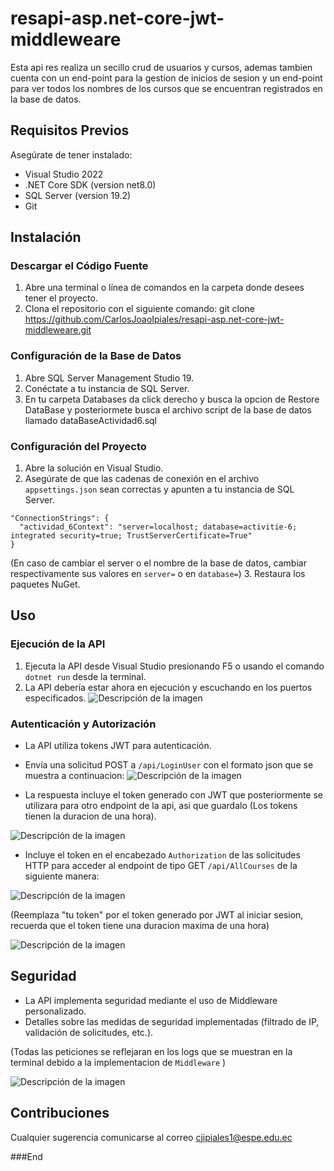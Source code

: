 # resapi-asp.net-core-jwt-middleweare

Esta api res realiza un secillo crud de usuarios y cursos, ademas tambien cuenta con un end-point para la gestion de inicios de sesion y un end-point para ver todos los nombres de los cursos que se encuentran registrados en la base de datos.

## Requisitos Previos

Asegúrate de tener instalado:
- Visual Studio 2022
- .NET Core SDK (version net8.0)
- SQL Server (version 19.2)
- Git

## Instalación

### Descargar el Código Fuente

1. Abre una terminal o línea de comandos en la carpeta donde desees tener el proyecto.
2. Clona el repositorio con el siguiente comando:
git clone https://github.com/CarlosJoaoIpiales/resapi-asp.net-core-jwt-middleweare.git

### Configuración de la Base de Datos

1. Abre SQL Server Management Studio 19.
2. Conéctate a tu instancia de SQL Server.
3. En tu carpeta Databases da click derecho y busca la opcion de Restore DataBase y posteriormete busca el archivo script de la base de datos llamado dataBaseActividad6.sql

### Configuración del Proyecto

1. Abre la solución en Visual Studio.
2. Asegúrate de que las cadenas de conexión en el archivo `appsettings.json` sean correctas y apunten a tu instancia de SQL Server.
```
"ConnectionStrings": {
  "actividad_6Context": "server=localhost; database=activitie-6; integrated security=true; TrustServerCertificate=True"
}
```
(En caso de cambiar el server o el nombre de la base de datos, cambiar respectivamente sus valores en `server=` o en `database=`)
3. Restaura los paquetes NuGet.

## Uso

### Ejecución de la API

1. Ejecuta la API desde Visual Studio presionando F5 o usando el comando `dotnet run` desde la terminal.
2. La API debería estar ahora en ejecución y escuchando en los puertos especificados.
![Descripción de la imagen](https://i.ibb.co/9qpkjd4/Captura-de-pantalla-2023-12-03-160041.png)


### Autenticación y Autorización

- La API utiliza tokens JWT para autenticación.
- Envía una solicitud POST a `/api/LoginUser` con el formato json que se muestra a continuacion:
![Descripción de la imagen](https://i.ibb.co/hdR38Fh/Captura-de-pantalla-2023-12-03-160442.png)

- La respuesta incluye el token generado con JWT que posteriormente se utilizara para otro endpoint de la api, asi que guardalo (Los tokens tienen la duracion de una hora).

![Descripción de la imagen](https://i.ibb.co/PxXGDJ8/Captura-de-pantalla-2023-12-03-160807.png)

- Incluye el token en el encabezado `Authorization` de las solicitudes HTTP para acceder al endpoint de tipo  GET `/api/AllCourses` de la siguiente manera:

![Descripción de la imagen](https://i.ibb.co/qJVz98d/Captura-de-pantalla-2023-12-03-161354.png)

(Reemplaza "tu token" por el token generado por JWT al iniciar sesion, recuerda que el token tiene una duracion maxima de una hora)

![Descripción de la imagen](https://i.ibb.co/Y28K6t1/Captura-de-pantalla-2023-12-03-161745.png)


## Seguridad

- La API implementa seguridad mediante el uso de Middleware personalizado.
- Detalles sobre las medidas de seguridad implementadas (filtrado de IP, validación de solicitudes, etc.).

(Todas las peticiones se reflejaran en los logs que se muestran en la terminal debido a la implementacion de `Middleware` )

![Descripción de la imagen](https://i.ibb.co/mJtM0t8/Captura-de-pantalla-2023-12-03-161042.png)

## Contribuciones

Cualquier sugerencia comunicarse al correo cjipiales1@espe.edu.ec


###End
